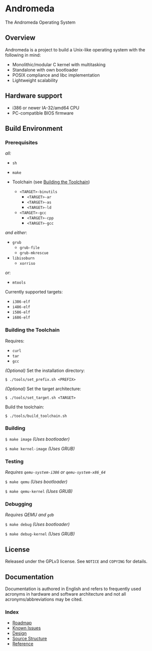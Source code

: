 # Andromeda

The Andromeda Operating System

## Overview

Andromeda is a project to build a Unix-like operating system with the following in mind:

- Monolithic/modular C kernel with multitasking
- Standalone with own bootloader
- POSIX compliance and libc implementation
- Lightweight scalability

## Hardware support

- i386 or newer IA-32/amd64 CPU
- PC-compatible BIOS firmware

## Build Environment

### Prerequisites

*all:*
- `sh`
- `make`

- Toolchain (see [Building the Toolchain](###Building-the-Toolchain))
    - `<TARGET>-binutils`
        - `<TARGET>-ar`
        - `<TARGET>-as`
        - `<TARGET>-ld`
    - `<TARGET>-gcc`
        - `<TARGET>-cpp`
        - `<TARGET>-gcc`

*and either*:
- `grub`
    - `grub-file`
    - `grub-mkrescue`
- `libisoburn`
    - `xorriso`

*or*:
- `mtools`

Currently supported targets:

- `i386-elf`
- `i486-elf`
- `i586-elf`
- `i686-elf`

### Building the Toolchain

Requires:

- `curl`
- `tar`
- `gcc`

*(Optional)* Set the installation directory:

`$ ./tools/set_prefix.sh <PREFIX>`

*(Optional)* Set the target architecture:

`$ ./tools/set_target.sh <TARGET>`

Build the toolchain:

`$ ./tools/build_toolchain.sh`

### Building

`$ make image` *(Uses bootloader)*

`$ make kernel-image` *(Uses GRUB)*

### Testing

*Requires `qemu-system-i386` or `qemu-system-x86_64`*

`$ make qemu` *(Uses bootloader)*

`$ make qemu-kernel` *(Uses GRUB)*

### Debugging

*Requires QEMU and `gdb`*

`$ make debug` *(Uses bootloader)*

`$ make debug-kernel` *(Uses GRUB)*

## License

Released under the GPLv3 license. See `NOTICE` and `COPYING` for details.

## Documentation

Documentation is authored in English and refers to frequently used acronyms in hardware and software architecture and not all acronyms/abbreviations may be cited.

### Index

- [Roadmap](doc/roadmap.md)
- [Known Issues](doc/issues.md)
- [Design](doc/design.md)
- [Source Structure](doc/source.md)
- [Reference](doc/reference.md)